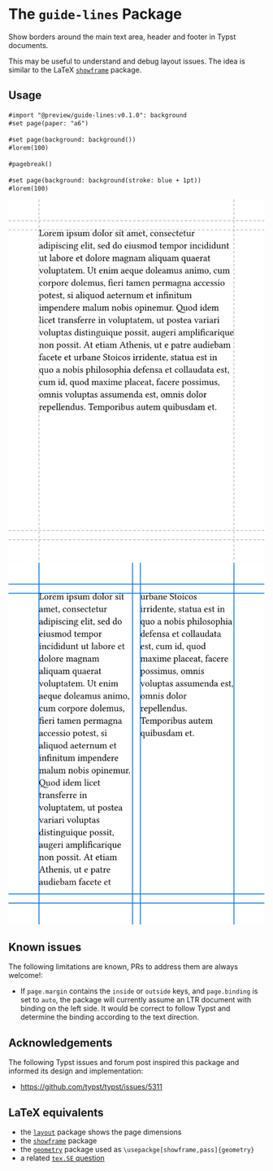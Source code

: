 # The `guide-lines` Package

Show borders around the main text area, header and footer in Typst documents.

This may be useful to understand and debug layout issues.
The idea is similar to the LaTeX  [`showframe`](https://ctan.org/pkg/showframe)
package.

## Usage

```typst
#import "@preview/guide-lines:v0.1.0": background
#set page(paper: "a6")

#set page(background: background())
#lorem(100)

#pagebreak()

#set page(background: background(stroke: blue + 1pt))
#lorem(100)
```

![Output of the usage example, page 1](/docs/example-1-p1.svg) ![Output of the usage example, page 2](/docs/example-1-p2.svg)

## Known issues

The following limitations are known, PRs to address them are always welcome!:

- If `page.margin` contains the `inside` or `outside` keys, and `page.binding`
  is set to `auto`, the package will currently assume an LTR document with
  binding on the left side. It would be correct to follow Typst and determine
  the binding according to the text direction.

## Acknowledgements
The following Typst issues and forum post inspired this package and informed
its design and implementation:

- https://github.com/typst/typst/issues/5311

## LaTeX equivalents
- the [`layout`](https://ctan.org/pkg/layout) package shows the page dimensions
- the [`showframe`](https://ctan.org/pkg/showframe) package
- the [`geometry`](https://ctan.org/pkg/geometry) package used as `\usepackge[showframe,pass]{geometry}`
- a related [`tex.SE` question](https://tex.stackexchange.com/questions/2792/display-text-area-markers)

